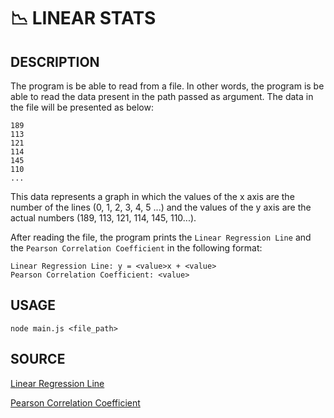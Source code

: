 #   📉 LINEAR STATS
##  DESCRIPTION
The program is be able to read from a file. In other words, the program is be able to read the data present in the path passed as argument. The data in the file will be presented as below:

```console
189
113
121
114
145
110
...
```

This data represents a graph in which the values of the x axis are the number of the lines (0, 1, 2, 3, 4, 5 ...) and the values of the y axis are the actual numbers (189, 113, 121, 114, 145, 110...).

After reading the file, the program prints the `Linear Regression Line` and the `Pearson Correlation Coefficient` in the following format:

```console
Linear Regression Line: y = <value>x + <value>
Pearson Correlation Coefficient: <value>
```

##  USAGE

```console
node main.js <file_path>
```

##  SOURCE

[Linear Regression Line](https://en.wikipedia.org/wiki/Linear_regression)

[Pearson Correlation Coefficient](https://en.wikipedia.org/wiki/Pearson_correlation_coefficient)